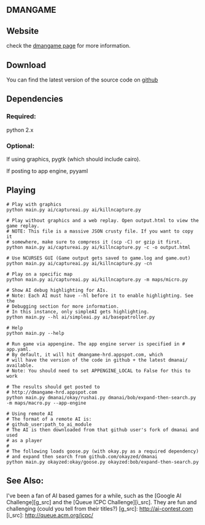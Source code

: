DMANGAME
--------

## Website ##

check the [dmangame page][] for more information.

[dmangame page]:http://okayzed.github.com/dmangame

## Download ##

You can find the latest version of the source code on [github][]

[github]:http://github.com/okayzed/dmangame

## Dependencies ##

### Required: ###

python 2.x

### Optional: ###

If using graphics, pygtk (which should include cairo).

If posting to app engine, pyyaml


## Playing ##

    # Play with graphics
    python main.py ai/captureai.py ai/killncapture.py

    # Play without graphics and a web replay. Open output.html to view the game replay.
    # NOTE: This file is a massive JSON crusty file. If you want to copy it
    # somewhere, make sure to compress it (scp -C) or gzip it first.
    python main.py ai/captureai.py ai/killncapture.py -c -o output.html

    # Use NCURSES GUI (Game output gets saved to game.log and game.out)
    python main.py ai/captureai.py ai/killncapture.py -cn

    # Play on a specific map
    python main.py ai/captureai.py ai/killncapture.py -m maps/micro.py

    # Show AI debug highlighting for AIs.
    # Note: Each AI must have --hl before it to enable highlighting. See the
    # Debugging section for more information.
    # In this instance, only simpleAI gets highlighting.
    python main.py --hl ai/simpleai.py ai/basepatroller.py

    # Help
    python main.py --help

    # Run game via appengine. The app engine server is specified in # app.yaml.
    # By default, it will hit dmangame-hrd.appspot.com, which
    # will have the version of the code in github + the latest dmanai/ available.
    # Note: You should need to set APPENGINE_LOCAL to False for this to work

    # The results should get posted to
    # http://dmangame-hrd.appspot.com
    python main.py dmanai/okay/rushai.py dmanai/bob/expand-then-search.py -m maps/macro.py --app-engine

    # Using remote AI
    # The format of a remote AI is:
    # github_user:path_to_ai_module
    # The AI is then downloaded from that github user's fork of dmanai and used
    # as a player
    #
    # The following loads goose.py (with okay.py as a required dependency)
    # and expand then search from github.com/okayzed/dmanai
    python main.py okayzed:okay/goose.py okayzed:bob/expand-then-search.py

See Also:
---------
I've been a fan of AI based games for a while, such as the [Google AI
Challenge][g_src] and the [Queue ICPC Challenge][i_src]. They are fun and challenging
(could you tell from their titles?)
[g_src]: http://ai-contest.com
[i_src]: http://queue.acm.org/icpc/


